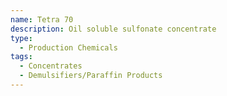 ```yaml
---
name: Tetra 70
description: Oil soluble sulfonate concentrate
type:
  - Production Chemicals
tags:
  - Concentrates
  - Demulsifiers/Paraffin Products
---
```

